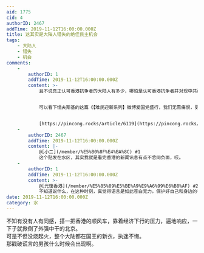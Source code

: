 ```yaml
---
aid: 1775
cid: 4
authorID: 2467
addTime: 2019-11-12T16:00:00.000Z
title: 这其实是大陆人错失的绝佳民主机会
tags:
    - 大陆人
    - 错失
    - 机会
comments:
    -
        authorID: 1
        addTime: 2019-11-12T16:00:00.000Z
        content: >-
            且不说真正认可香港抗争者的大陆人有多少，哪怕是认可香港抗争者并对现中共政权极端不满的人，从态度到行动，还是有一个囚徒困境在的。


            可以看下懦夫斯基的这篇《【难民迎新系列】微博爱国党盛行，我们无需痛恨，更无需绝望——自下而上的民主转型与临界点模型 》


            [https://pincong.rocks/article/6119](https://pincong.rocks/article/6119)
    -
        authorID: 2467
        addTime: 2019-11-12T16:00:00.000Z
        content: |-
            @[小二](/member/%E5%B0%8F%E4%BA%8C) #1  
            这个贴发在水区，其实我就是看完香港的新闻讯息有点不忿同负面，哎。
    -
        authorID: 1
        addTime: 2019-11-12T16:00:00.000Z
        content: >-
            @[光復香港](/member/%E5%85%89%E5%BE%A9%E9%A6%99%E6%B8%AF) #2
            不知道说什么，在这种时刻，真觉得语言是如此苍白无力。保护好自己和身边的手足。
date: 2019-11-12T16:00:00.000Z
category: 水
---
```


不知有没有人有同感，搭一把香港的顺风车，靠着经济下行的压力，遍地响应，一下子就掀倒了外强中干的北京。  
可是不但没烧起火，整个大陆都在国王的新衣，执迷不悔。  
那戳破谎言的男孩什么时候会出现啊。
